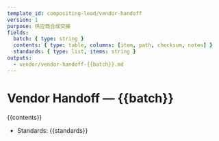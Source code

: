 ```yaml
---
template_id: compositing-lead/vendor-handoff
version: 1
purpose: 供应商合成交接
fields:
  batch: { type: string }
  contents: { type: table, columns: [item, path, checksum, notes] }
  standards: { type: list, items: string }
outputs:
  - vendor/vendor-handoff-{{batch}}.md
---
```


# Vendor Handoff — {{batch}}

{{contents}}

- Standards: {{standards}}
